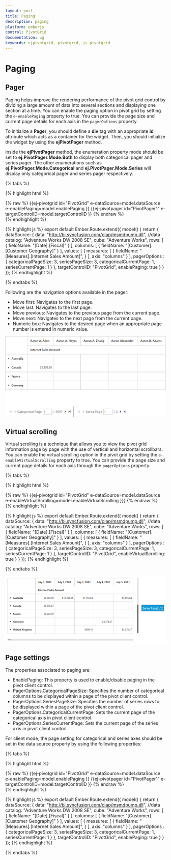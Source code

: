 ```yaml
---
layout: post
title: Paging
description: paging
platform: emberjs
control: PivotGrid
documentation: ug
keywords: ejpivotgrid, pivotgrid, js pivotgrid
---
```


# Paging

## Pager 

Paging helps improve the rendering performance of the pivot grid control by dividing a large amount of data into several sections and displaying one section at a time. You can enable the paging option in pivot grid by setting the `e-enablePaging` property to true. You can provide the page size and current page details for each axis in the `pagerOptions` property.

To initialize a **Pager**, you should define a **div** tag with an appropriate **id** attribute which acts as a container for the widget. Then, you should initialize the widget by using the **ejPivotPager** method.

Inside the **ejPivotPager** method, the enumeration property mode should be set to **ej.PivotPager.Mode.Both** to display both categorical pager and series pager. The other enumerations such as **ej.PivotPager.Mode.Categorical** and **ej.PivotPager.Mode.Series** will display only categorical pager and series pager respectively.

{% tabs %}

{% highlight html %}
	<div class="e-control">
	{% raw %}
	<!--Create a tag which acts as a container for PivotGrid-->
	{{ej-pivotgrid id="PivotGrid" e-dataSource=model.dataSource e-enablePaging=model.enablePaging }}
	<!--Create a tag which acts as a container for Pager. -->
	{{ej-pivotpager id="PivotPager1" e-targetControlID=model.targetControlID }}
	{% endraw %}
	</div>
{% endhighlight %}

{% highlight js %}
    export default Ember.Route.extend({
        model() {
            return {
                dataSource: {
                data: "http://bi.syncfusion.com/olap/msmdpump.dll", //data
                catalog: "Adventure Works DW 2008 SE",
                cube: "Adventure Works",
                rows: [
                    {
                        fieldName: "[Date].[Fiscal]"
                    }
                ],
                columns: [
                    {
                        fieldName: "[Customer].[Customer Geography]"
                    }
                ],
                values: [
                    {
                        measures: [
                            {
                                fieldName: "[Measures].[Internet Sales Amount]",
                            }
                        ],
                        axis: "columns"
                    }
                ],
                pagerOptions : {
                    categoricalPageSize: 3,
                    seriesPageSize: 3,
                    categoricalCurrentPage: 1,
                    seriesCurrentPage: 1
                }
            },
			targetControlID: "PivotGrid",
            enablePaging: true
           }
        }
    });
{% endhighlight %}

{% endtabs %}

Following are the navigation options available in the pager:

* Move first: Navigates to the first page.
* Move last: Navigates to the last page. 
* Move previous: Navigates to the previous page from the current page.
* Move next: Navigates to the next page from the current page.
* Numeric box: Navigates to the desired page when an appropriate page number is entered in numeric value.

![](Paging_images/paging.png)


## Virtual scrolling

Virtual scrolling is a technique that allows you to view the pivot grid information page by page with the use of vertical and horizontal scrollbars. You can enable the virtual scrolling option in the pivot grid by setting the `e-enableVirtualScrolling` property to true. You can provide the page size and current page details for each axis through the `pagerOptions` property.

{% tabs %}

{% highlight html %}
	<div class="e-control">
	{% raw %}
	<!--Create a tag which acts as a container for PivotGrid-->
	{{ej-pivotgrid id="PivotGrid" e-dataSource=model.dataSource e-enableVirtualScrolling=model.enableVirtualScrolling }}}
	{% endraw %}
	</div>
{% endhighlight %}

{% highlight js %}
    export default Ember.Route.extend({
        model() {
            return {
                dataSource: {
                data: "http://bi.syncfusion.com/olap/msmdpump.dll", //data
                catalog: "Adventure Works DW 2008 SE",
                cube: "Adventure Works",
                rows: [
                    {
                        fieldName: "[Date].[Fiscal]"
                    }
                ],
                columns: [
                    {
                        fieldName: "[Customer].[Customer Geography]"
                    }
                ],
                values: [
                    {
                        measures: [
                            {
                                fieldName: "[Measures].[Internet Sales Amount]",
                            }
                        ],
                        axis: "columns"
                    }
                ],
                pagerOptions : {
                    categoricalPageSize: 3,
                    seriesPageSize: 3,
                    categoricalCurrentPage: 1,
                    seriesCurrentPage: 1
                }
            },
			targetControlID: "PivotGrid",
            enableVirtualScrolling: true
           }
        }
    });
{% endhighlight %}

{% endtabs %}

![](Paging_images/virtual-scrolling.png)

## Page settings

The properties associated to paging are:

* EnablePaging: This property is used to enable/disable paging in the pivot client control.
* PagerOptions.CategoricalPageSize: Specifies the number of categorical columns to be displayed within a page of the pivot client control.
* PagerOptions.SeriesPageSize: Specifies the number of series rows to be displayed within a page of the pivot client control.
* PagerOptions.CategoricalCurrentPage: Sets the current page of the categorical axis in pivot client control.
* PagerOptions.SeriesCurrentPage: Sets the current page of the series axis in pivot client control.

For client mode, the page setting for categorical and series axes should be set in the data source property by using the following properties:

{% tabs %}

{% highlight html %}
	<div class="e-control">
	{% raw %}
	<!--Create a tag which acts as a container for PivotGrid-->
	{{ej-pivotgrid id="PivotGrid" e-dataSource=model.dataSource e-enablePaging=model.enablePaging }}
	<!--Create a tag which acts as a container for Pager. -->
	{{ej-pivotpager id="PivotPager1" e-targetControlID=model.targetControlID }}
	{% endraw %}
	</div>
{% endhighlight %}

{% highlight js %}
    export default Ember.Route.extend({
        model() {
            return {
                dataSource: {
                data: "http://bi.syncfusion.com/olap/msmdpump.dll", //data
                catalog: "Adventure Works DW 2008 SE",
                cube: "Adventure Works",
                rows: [
                    {
                        fieldName: "[Date].[Fiscal]"
                    }
                ],
                columns: [
                    {
                        fieldName: "[Customer].[Customer Geography]"
                    }
                ],
                values: [
                    {
                        measures: [
                            {
                                fieldName: "[Measures].[Internet Sales Amount]",
                            }
                        ],
                        axis: "columns"
                    }
                ],
                pagerOptions : {
                    categoricalPageSize: 3,
                    seriesPageSize: 3,
                    categoricalCurrentPage: 1,
                    seriesCurrentPage: 1
                }
            },
			targetControlID: "PivotGrid",
            enablePaging: true
           }
        }
    });
{% endhighlight %}

{% endtabs %}
